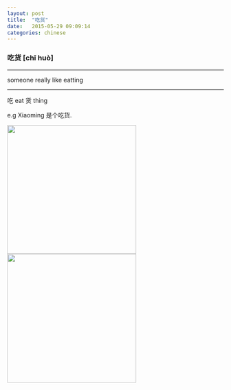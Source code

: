 ```yaml
---
layout: post
title:  "吃货"
date:   2015-05-29 09:09:14
categories: chinese
---
```

### 吃货 [chī huò]
-----------

  someone really like eatting

-----------

吃 eat
货 thing

e.g  Xiaoming 是个吃货.

<img width='300' src="/wombats-learning/images/chihuo.jpg"/>
<img width='300' src="/wombats-learning/images/chihuo2.jpg"/>

